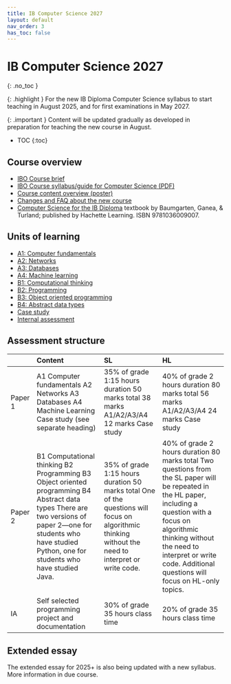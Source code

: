 ```yaml
---
title: IB Computer Science 2027
layout: default
nav_order: 3
has_toc: false
---
```


# IB Computer Science 2027
{: .no_toc }

{: .highlight }
For the new IB Diploma Computer Science syllabus to start teaching in August 2025, and for first examinations in May 2027.

{: .important }
Content will be updated gradually as developed in preparation for teaching the new course in August.

- TOC
{:toc} 

## Course overview

* [IBO Course brief](https://www.ibo.org/university-admission/latest-curriculum-updates/computer-science-updates/)
* [IBO Course syllabus/guide for Computer Science (PDF)](/assets/ib-compsci-2025.pdf)
* [Course content overview (poster)](https://pbaumgarten.com/assets/ib-course-overview-poster-2025.pdf)
* [Changes and FAQ about the new course](changes.html)
* [Computer Science for the IB Diploma](https://www.hachettelearning.com/computing-and-it/computer-science-for-the-ib-diploma) textbook by Baumgarten, Ganea, & Turland; published by Hachette Learning. ISBN 9781036009007.

## Units of learning

* [A1: Computer fundamentals](a1.html)
* [A2: Networks](a2.html)
* [A3: Databases](a3.html)
* [A4: Machine learning](a4.html)
* [B1: Computational thinking](b1.html)
* [B2: Programming](b2.html)
* [B3: Object oriented programming](b3.html)
* [B4: Abstract data types](b4.html)
* [Case study](case-study.html)
* [Internal assessment](internal-assessment.html)

## Assessment structure

|  | Content | SL | HL |
| :---- | :---- | :---- | :---- |
| Paper 1 | A1 Computer fundamentals A2 Networks A3 Databases A4 Machine Learning Case study (see separate heading) | 35% of grade 1:15 hours duration 50 marks total 38 marks A1/A2/A3/A4 12 marks Case study | 40% of grade 2 hours duration 80 marks total 56 marks A1/A2/A3/A4 24 marks Case study |
| Paper 2 | B1 Computational thinking B2 Programming B3 Object oriented programming B4 Abstract data types There are two versions of paper 2—one for students who have studied Python, one for students who have studied Java. | 35% of grade 1:15 hours duration 50 marks total One of the questions will focus on algorithmic thinking without the need to interpret or write code.  | 40% of grade 2 hours duration 80 marks total Two questions from the SL paper will be repeated in the HL paper, including a question with a focus on algorithmic thinking without the need to interpret or write code. Additional questions will focus on HL-only topics. |
| IA | Self selected programming project and documentation | 30% of grade 35 hours class time | 20% of grade 35 hours class time |

## Extended essay

The extended essay for 2025+ is also being updated with a new syllabus. More information in due course.
